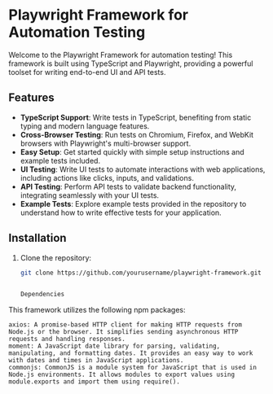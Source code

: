 # Playwright Framework for Automation Testing

Welcome to the Playwright Framework for automation testing! This framework is built using TypeScript and Playwright, providing a powerful toolset for writing end-to-end UI and API tests.

## Features

- **TypeScript Support**: Write tests in TypeScript, benefiting from static typing and modern language features.
- **Cross-Browser Testing**: Run tests on Chromium, Firefox, and WebKit browsers with Playwright's multi-browser support.
- **Easy Setup**: Get started quickly with simple setup instructions and example tests included.
- **UI Testing**: Write UI tests to automate interactions with web applications, including actions like clicks, inputs, and validations.
- **API Testing**: Perform API tests to validate backend functionality, integrating seamlessly with your UI tests.
- **Example Tests**: Explore example tests provided in the repository to understand how to write effective tests for your application.

## Installation

1. Clone the repository:

   ```bash
   git clone https://github.com/yourusername/playwright-framework.git


   Dependencies

This framework utilizes the following npm packages:

    axios: A promise-based HTTP client for making HTTP requests from Node.js or the browser. It simplifies sending asynchronous HTTP requests and handling responses.
    moment: A JavaScript date library for parsing, validating, manipulating, and formatting dates. It provides an easy way to work with dates and times in JavaScript applications.
    commonjs: CommonJS is a module system for JavaScript that is used in Node.js environments. It allows modules to export values using module.exports and import them using require().
